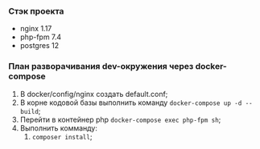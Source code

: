 ### Стэк проекта
* nginx 1.17
* php-fpm 7.4
* postgres 12

### План разворачивания dev-окружения через docker-compose
1. В docker/config/nginx создать default.conf;
2. В корне кодовой базы выполнить команду `docker-compose up -d --build`;
3. Перейти в контейнер php `docker-compose exec php-fpm sh`;
4. Выполнить комманду:
    1. `composer install`;